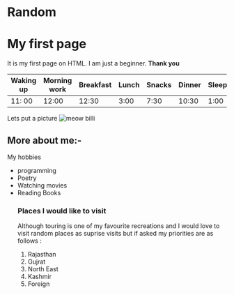 # Random
<!DOCTYPE html>
<head>
  <meta charset = "utf-8">
 <style>
	 body {
	  background: "yellow";
	 }
	</style>
  </head>
  <body>
	<h1> My first page </h1>
	<p> It is my first page on HTML.
		I am just a beginner. <strong> Thank you </strong>
	</p>
	<table>
		<thead>
			<tr>
			<th> Waking up </th>
				<th> Morning work </th>
				<th> Breakfast </th>
				<th> Lunch </th>
				<th> Snacks </th>
				<th> Dinner </th>
				<th> Sleep </th>
				</tr>
			</thead>
			<tbody> 
				<tr> 
					<td> 11: 00 </td>
					<td> 12:00 </td>
					<td> 12:30 </td>
					<td> 3:00 </td>
					<td> 7:30 </td>
					<td> 10:30 </td>
					<td> 1:00 </td>
				</tr>
				<tbody>				
				</table>
				<p> Lets put a picture 
					<img src ="https://github.com" alt="meow billi">
				</p>
	<h2>
		More about me:- </h2>
	<p> My hobbies 
		<ul>
			<li>programming </li>
			<li> Poetry </li>
			<li> Watching movies </li>
			<li> Reading Books </li>
			</li>
	<h3> Places I would like to visit </h3>
	<p> Although touring is one of my favourite recreations and I would love to visit random places as suprise visits but if asked my priorities are as follows : 
		<ol>
			<li> Rajasthan </li>
			<li> Gujrat </li>
			<li> North East </li>
			<li> Kashmir </li>
			<li> Foreign </li>
			</ol>
	</p>
	</body>
